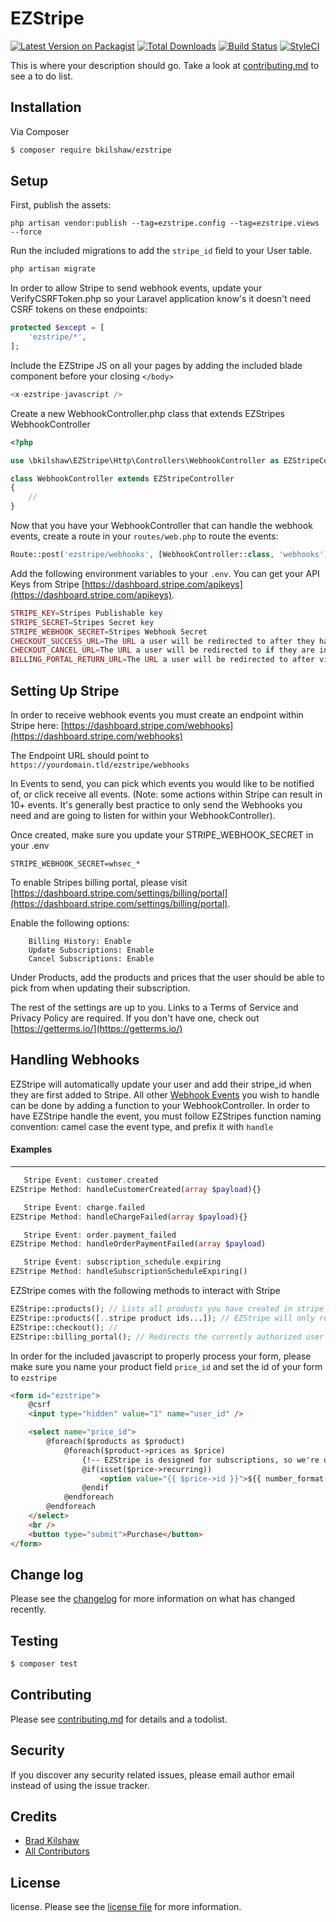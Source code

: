 # EZStripe

[![Latest Version on Packagist][ico-version]][link-packagist]
[![Total Downloads][ico-downloads]][link-downloads]
[![Build Status][ico-travis]][link-travis]
[![StyleCI][ico-styleci]][link-styleci]

This is where your description should go. Take a look at [contributing.md](contributing.md) to see a to do list.

## Installation

Via Composer

``` bash
$ composer require bkilshaw/ezstripe
```

## Setup

First, publish the assets:
```
php artisan vendor:publish --tag=ezstripe.config --tag=ezstripe.views --force
```

Run the included migrations to add the `stripe_id` field to your User table.
```php
php artisan migrate
```

In order to allow Stripe to send webhook events, update your VerifyCSRFToken.php so your Laravel application know's it doesn't need CSRF tokens on these endpoints:
```php
protected $except = [
    'ezstripe/*',
];
```

Include the EZStripe JS on all your pages by adding the included blade component before your closing `</body>`
```php
<x-ezstripe-javascript />
```

Create a new WebhookController.php class that extends EZStripes WebhookController
```php
<?php

use \bkilshaw\EZStripe\Http\Controllers\WebhookController as EZStripeController;

class WebhookController extends EZStripeController 
{
    //
}
```

Now that you have your WebhookController that can handle the webhook events, create a route in your `routes/web.php` to route the events:
```php
Route::post('ezstripe/webhooks', [WebhookController::class, 'webhooks'])->name('ezstripe.webhooks');
```

Add the following environment variables to your `.env`. You can get your API Keys from Stripe [https://dashboard.stripe.com/apikeys](https://dashboard.stripe.com/apikeys).

```php
STRIPE_KEY=Stripes Publishable key
STRIPE_SECRET=Stripes Secret key
STRIPE_WEBHOOK_SECRET=Stripes Webhook Secret
CHECKOUT_SUCCESS_URL=The URL a user will be redirected to after they have successfully subscribed
CHECKOUT_CANCEL_URL=The URL a user will be redirected to if they are in Stripe Checkout and hit 'cancel' or 'back'
BILLING_PORTAL_RETURN_URL=The URL a user will be redirected to after vising Stripes Billing Portal
```


## Setting Up Stripe

In order to receive webhook events you must create an endpoint within Stripe here: [https://dashboard.stripe.com/webhooks](https://dashboard.stripe.com/webhooks)

The Endpoint URL should point to `https://yourdomain.tld/ezstripe/webhooks`

In Events to send, you can pick which events you would like to be notified of, or click receive all events. (Note: some actions within Stripe can result in 10+ events. It's generally best practice to only send the Webhooks you need and are going to listen for within your WebhookController).

Once created, make sure you update your STRIPE_WEBHOOK_SECRET in your .env
```
STRIPE_WEBHOOK_SECRET=whsec_*
````

To enable Stripes billing portal, please visit [https://dashboard.stripe.com/settings/billing/portal](https://dashboard.stripe.com/settings/billing/portal).

Enable the following options:
```
    Billing History: Enable
    Update Subscriptions: Enable
    Cancel Subscriptions: Enable
```

Under Products, add the products and prices that the user should be able to pick from when updating their subscription.

The rest of the settings are up to you. Links to a Terms of Service and Privacy Policy are required. If you don't have one, check out [https://getterms.io/](https://getterms.io/)

## Handling Webhooks

EZStripe will automatically update your user and add their stripe_id when they are first added to Stripe. 
All other [Webhook Events](https://stripe.com/docs/api/events/types) you wish to handle can be done by adding a function to your WebhookController.
In order to have EZStripe handle the event, you must follow EZStripes function naming convention: camel case the event type, and prefix it with `handle`

#### Examples
___
```php
   Stripe Event: customer.created
EZStripe Method: handleCustomerCreated(array $payload){}

   Stripe Event: charge.failed
EZStripe Method: handleChargeFailed(array $payload){}

   Stripe Event: order.payment_failed
EZStripe Method: handleOrderPaymentFailed(array $payload)

   Stripe Event: subscription_schedule.expiring
EZStripe Method: handleSubscriptionScheduleExpiring()
```

EZStripe comes with the following methods to interact with Stripe
```php
EZStripe::products(); // Lists all products you have created in stripe
EZStripe::products([..stripe product ids...]); // EZStripe will only return the products with the ID's you passed in
EZStripe::checkout(); //
EZStripe::billing_portal(); // Redirects the currently authorized user to Stripes Billing Portal.
```


In order for the included javascript to properly process your form, please make sure you name your product field `price_id` and set the id of your form to `ezstripe`
```html
<form id="ezstripe">
    @csrf
    <input type="hidden" value="1" name="user_id" />

    <select name="price_id">
        @foreach($products as $product)
            @foreach($product->prices as $price)
                {!-- EZStripe is designed for subscriptions, so we're only including recurring prices here --}
                @if(isset($price->recurring))
                    <option value="{{ $price->id }}">${{ number_format($price->unit_amount/100,2) }} / {{ $price->recurring->interval }} - {{ $product->name }}</option>
                @endif
            @endforeach
        @endforeach
    </select>
    <br />
    <button type="submit">Purchase</button>
</form>
```


## Change log

Please see the [changelog](changelog.md) for more information on what has changed recently.

## Testing

``` bash
$ composer test
```

## Contributing

Please see [contributing.md](contributing.md) for details and a todolist.

## Security

If you discover any security related issues, please email author email instead of using the issue tracker.

## Credits

- [Brad Kilshaw][link-author]
- [All Contributors][link-contributors]

## License

license. Please see the [license file](license.md) for more information.

[ico-version]: https://img.shields.io/packagist/v/bkilshaw/ezstripe.svg?style=flat-square
[ico-downloads]: https://img.shields.io/packagist/dt/bkilshaw/ezstripe.svg?style=flat-square
[ico-travis]: https://img.shields.io/travis/bkilshaw/ezstripe/master.svg?style=flat-square
[ico-styleci]: https://styleci.io/repos/12345678/shield

[link-packagist]: https://packagist.org/packages/bkilshaw/ezstripe
[link-downloads]: https://packagist.org/packages/bkilshaw/ezstripe
[link-travis]: https://travis-ci.org/bkilshaw/ezstripe
[link-styleci]: https://styleci.io/repos/12345678
[link-author]: https://github.com/bkilshaw
[link-contributors]: ../../contributors
